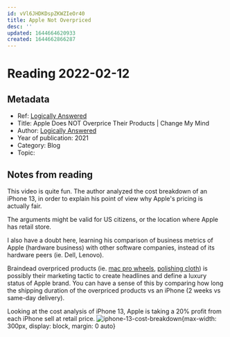 ```yaml
---
id: vVl6JHDKDspZKWZIeOr40
title: Apple Not Overpriced
desc: ''
updated: 1644664620933
created: 1644662866287
---
```

# Reading 2022-02-12

## Metadata

- Ref: [Logically Answered](https://www.youtube.com/watch?v=91123HP7Amw)
- Title: Apple Does NOT Overprice Their Products | Change My Mind
- Author: [Logically Answered](https://www.youtube.com/channel/UCZRoNJu1OszFqABP8AuJIuw)
- Year of publication: 2021
- Category: Blog
- Topic: 

## Notes from reading

This video is quite fun. The author analyzed the cost breakdown of an iPhone 13, in order to explain his point of view why Apple's pricing is actually fair.

The arguments might be valid for US citizens, or the location where Apple has retail store.

I also have a doubt here, learning his comparison of business metrics of Apple (hardware business) with other software companies, instead of its hardware peers (ie. Dell, Lenovo).

Braindead overpriced products (ie. [mac pro wheels](https://www.apple.com/shop/product/MX572ZM/A/apple-mac-pro-wheels-kit), [polishing cloth](https://www.apple.com/shop/product/MM6F3AM/A/polishing-cloth)) is possibly their marketing tactic to create headlines and define a luxury status of Apple brand. You can have a sense of this by comparing how long the shipping duration of the overpriced products vs an iPhone (2 weeks vs same-day delivery).

Looking at the cost analysis of iPhone 13, Apple is taking a 20% profit from each iPhone sell at retail price.
![iphone-13-cost-breakdown](https://ik.imagekit.io/casa/h7b-dendron/Screenshot_2022-02-12_120504_ln1OC6imM.jpg?ik-sdk-version=javascript-1.4.3&updatedAt=1644663930241){max-width: 300px, display: block, margin: 0 auto}